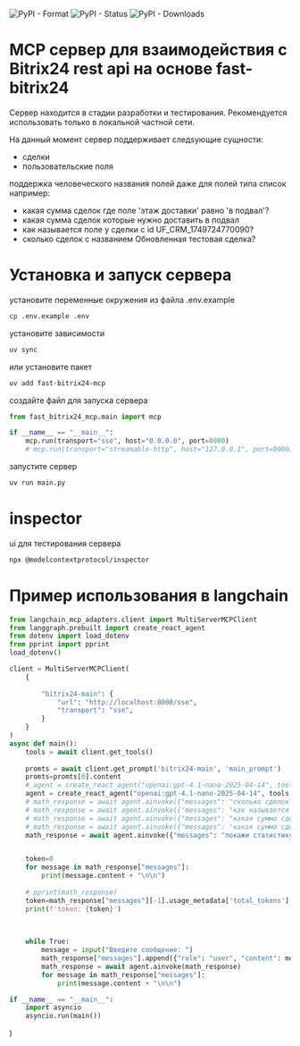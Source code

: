 ![PyPI - Format](https://img.shields.io/pypi/format/fast-bitrix24-mcp)
![PyPI - Status](https://img.shields.io/pypi/status/fast-bitrix24-mcp)
![PyPI - Downloads](https://img.shields.io/pypi/dm/fast-bitrix24-mcp)

# MCP сервер для взаимодействия с Bitrix24 rest api на основе fast-bitrix24
Сервер находится в стадии разработки и тестирования. Рекомендуется использовать только в локальной частной сети.

На данный момент сервер поддерживает следsующие сущности:
- сделки
- пользовательские поля 

поддержка человеческого названия полей даже для полей типа список
например:
- какая сумма сделок где поле 'этаж доставки' равно 'в подвал'?
- какая сумма сделок которые нужно доставить в подвал
- как называется поле у сделки с id UF_CRM_1749724770090?
- сколько сделок с названием Обновленная тестовая сделка?

# Установка и запуск сервера
установите переменные окружения из файла .env.example
```bash
cp .env.example .env
```

установите зависимости 
```bash
uv sync
```
или установите пакет
```bash
uv add fast-bitrix24-mcp
```

создайте файл для запуска сервера
```python
from fast_bitrix24_mcp.main import mcp

if __name__ == "__main__":  
    mcp.run(transport="sse", host="0.0.0.0", port=8000)
    # mcp.run(transport="streamable-http", host="127.0.0.1", port=9000)
```

запустите сервер
```bash
uv run main.py
```


# inspector
ui для тестирования сервера
```bash
npx @modelcontextprotocol/inspector
```



# Пример использования в langchain
```python
from langchain_mcp_adapters.client import MultiServerMCPClient
from langgraph.prebuilt import create_react_agent
from dotenv import load_dotenv
from pprint import pprint
load_dotenv()

client = MultiServerMCPClient(
    {
        
        "bitrix24-main": {
            "url": "http://localhost:8000/sse",
            "transport": "sse",
        }
    }
)
async def main():
    tools = await client.get_tools()
  
    promts = await client.get_prompt('bitrix24-main', 'main_prompt')
    promts=promts[0].content    
    # agent = create_react_agent("openai:gpt-4.1-nano-2025-04-14", tools, prompt=promt)
    agent = create_react_agent("openai:gpt-4.1-nano-2025-04-14", tools, prompt=promts, debug=True)
    # math_response = await agent.ainvoke({"messages": "сколько сделок с названием Обновленная тестовая сделка ?"})
    # math_response = await agent.ainvoke({"messages": "как называется поле у сделки с id UF_CRM_1749724770090?"})
    # math_response = await agent.ainvoke({"messages": "какая сумма сделок где поле 'этаж доставки' равно 'в подвал'"})
    # math_response = await agent.ainvoke({"messages": "какая сумма сделок у которых этаж доставки 'в подвал'?"})
    math_response = await agent.ainvoke({"messages": "покажи статистику по сделкам за сегодня и позавчера"})


    token=0
    for message in math_response["messages"]:
        print(message.content + "\n\n")
        
    # pprint(math_response)
    token=math_response["messages"][-1].usage_metadata['total_tokens']
    print(f'token: {token}')
    
        

    while True:
        message = input("Введите сообщение: ")
        math_response["messages"].append({"role": "user", "content": message})
        math_response = await agent.ainvoke(math_response)
        for message in math_response["messages"]:
            print(message.content + "\n\n")

if __name__ == "__main__":
    import asyncio
    asyncio.run(main())
``` 

)
